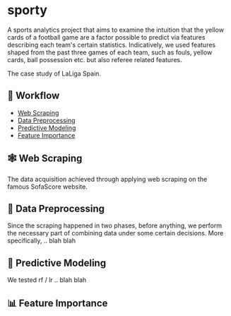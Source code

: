 # sporty
A sports analytics project that aims to examine the intuition that the yellow cards of a football game are a factor possible to predict via features describing each team's certain statistics.
Indicatively, we used features shaped from the past three games of each team, such as fouls, yellow cards, ball possession etc. but also referee related features.

The case study of LaLiga Spain.  

## 📝 Workflow
- [Web Scraping](#web_scraping)
- [Data Preprocessing](#data_preprocessing)
- [Predictive Modeling](#predictive_modeling)
- [Feature Importance](#feature_importance)

## 🕸️ Web Scraping <a name = "web_scraping"></a>

The data acquisition achieved through applying web scraping on the famous SofaScore website.


## 🧹 Data Preprocessing <a name = "data_preprocessing"></a>

Since the scraping happened in two phases, before anything, we perform the necessary part of combining data under some certain decisions.
More specifically, .. blah blah

## 🎯 Predictive Modeling <a name = "predictive_modeling"></a>

We tested rf / lr .. blah blah

## 📊 Feature Importance <a name = "feature_importance"></a>



